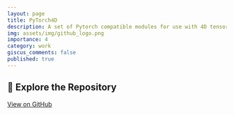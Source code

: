 ```yaml
---
layout: page
title: PyTorch4D
description: A set of Pytorch compatible modules for use with 4D tensors.
img: assets/img/github_logo.png
importance: 4
category: work
giscus_comments: false
published: true
---
```


## 🔗 Explore the Repository
<div class="text-center my-4">
  <a href="https://github.com/FirasBDarwish/PyTorch4D" target="_blank" class="btn btn-dark btn-lg shadow-sm" style="border-radius: 0.5rem;">
    <i class="fa-brands fa-github"></i> View on GitHub
  </a>
</div>
